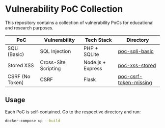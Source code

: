 # Vulnerability PoC Collection

This repository contains a collection of vulnerability PoCs for educational and research purposes.

| PoC | Vulnerability | Tech Stack | Directory |
|-----|---------------|------------|-----------|
| SQLi (Basic) | SQL Injection | PHP + SQLite | [poc-sqli-basic](./poc-sqli-basic) |
| Stored XSS | Cross-Site Scripting | Node.js + Express | [poc-xss-stored](./poc-xss-stored) |
| CSRF (No Token) | CSRF | Flask | [poc-csrf-token-missing](./poc-csrf-token-missing) |

## Usage

Each PoC is self-contained. Go to the respective directory and run:

```bash
docker-compose up --build
